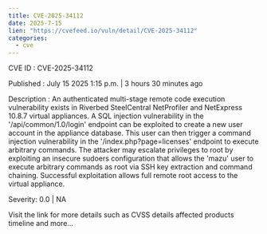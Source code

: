 ```yaml
--- 
title: CVE-2025-34112
date: 2025-7-15
lien: "https://cvefeed.io/vuln/detail/CVE-2025-34112"
categories:
  - cve
---
```


CVE ID : CVE-2025-34112

Published :  July 15
2025
1:15 p.m. | 3 hours
30 minutes ago

Description : An authenticated multi-stage remote code execution vulnerability exists in Riverbed SteelCentral NetProfiler and NetExpress 10.8.7 virtual appliances. A SQL injection vulnerability in the '/api/common/1.0/login' endpoint can be exploited to create a new user account in the appliance database. This user can then trigger a command injection vulnerability in the '/index.php?page=licenses' endpoint to execute arbitrary commands. The attacker may escalate privileges to root by exploiting an insecure sudoers configuration that allows the 'mazu' user to execute arbitrary commands as root via SSH key extraction and command chaining. Successful exploitation allows full remote root access to the virtual appliance.

Severity: 0.0 | NA

Visit the link for more details
such as CVSS details
affected products
timeline
and more...
